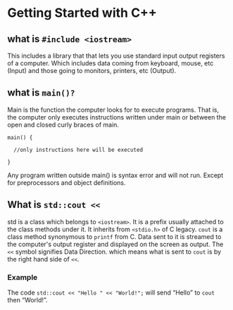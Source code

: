 # Getting Started with C++

## what is ` #include <iostream> `

This includes a library that that lets you use standard input output registers of a computer. Which includes data coming from keyboard, mouse, etc (Input)  and those going to monitors, printers, etc (Output).

## what is ` main()? `

Main is the function the computer looks for to execute programs. That is, the computer only executes instructions written under main or between the open and closed curly braces of main.

` main() { `
	
`	//only instructions here will be executed `

`} `

Any program written outside main() is syntax error and will not run. Except for preprocessors and object definitions.

## What is ` std::cout << `
std is a class which belongs to `<iostream>`. It is a prefix usually attached to the class methods under it. It inherits from `<stdio.h>` of C legacy. `cout` is a class method synonymous to `printf` from C. Data sent to it is streamed to the computer's output register and displayed on the screen as output. The `<<` symbol signifies Data Direction. which means what is sent to `cout` is by the right hand side of `<<`.

### Example

The code `std::cout << "Hello " << "World!";` will send “Hello” to `cout` then “World!”.


